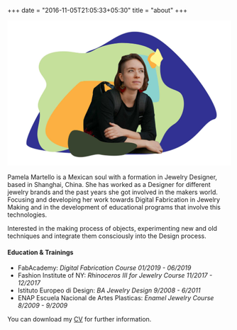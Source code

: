 +++
date = "2016-11-05T21:05:33+05:30"
title = "about"
+++

![Pame profile pic][1]

Pamela Martello is a Mexican soul with a formation in Jewelry Designer, based in Shanghai, China.
She has worked as a Designer for different jewelry brands and the past years she got involved in the makers world. Focusing and developing her work towards Digital Fabrication in Jewelry Making and in the development of educational programs that involve this technologies.

Interested in the making process of objects, experimenting new and old techniques and integrate them consciously into the Design process.

#### Education & Trainings

* FabAcademy: *Digital Fabrication Course 01/2019 - 06/2019*
* Fashion Institute of NY: *Rhinoceros III for Jewelry Course 11/2017 - 12/2017*
* Istituto Europeo di Design: *BA Jewelry Design 9/2008 - 6/2011*
* ENAP Escuela Nacional de Artes Plasticas: *Enamel Jewelry Course 8/2009 - 9/2009*

You can download my [CV](/img/CV/CV-PamelaMartello.pdf) for further information.

[1]: /img/pam-profile.jpg
